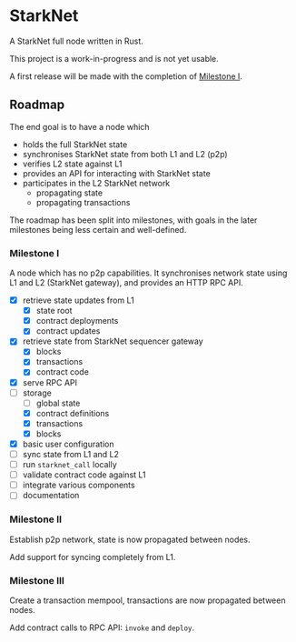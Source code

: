# StarkNet

A StarkNet full node written in Rust.

This project is a work-in-progress and is not yet usable.

A first release will be made with the completion of [Milestone I](#milestone-i).

## Roadmap

The end goal is to have a node which

- holds the full StarkNet state
- synchronises StarkNet state from both L1 and L2 (p2p)
- verifies L2 state against L1
- provides an API for interacting with StarkNet state
- participates in the L2 StarkNet network
  - propagating state
  - propagating transactions

The roadmap has been split into milestones, with goals in the later milestones being less certain and well-defined.

### Milestone I

A node which has no p2p capabilities. It synchronises network state using L1 and L2 (StarkNet gateway), and provides an HTTP RPC API.

- [x] retrieve state updates from L1
  - [x] state root
  - [x] contract deployments
  - [x] contract updates
- [x] retrieve state from StarkNet sequencer gateway
  - [x] blocks
  - [x] transactions
  - [x] contract code
- [x] serve RPC API
- [ ] storage
  - [ ] global state
  - [x] contract definitions
  - [x] transactions
  - [x] blocks
- [x] basic user configuration
- [ ] sync state from L1 and L2
- [ ] run `starknet_call` locally
- [ ] validate contract code against L1
- [ ] integrate various components
- [ ] documentation

### Milestone II

Establish p2p network, state is now propagated between nodes.

Add support for syncing completely from L1.

### Milestone III

Create a transaction mempool, transactions are now propagated between nodes.

Add contract calls to RPC API: `invoke` and `deploy`.
